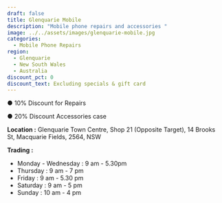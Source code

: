 ```yaml
---
draft: false
title: Glenquarie Mobile
description: "Mobile phone repairs and accessories "
image: ../../assets/images/glenquarie-mobile.jpg
categories:
  - Mobile Phone Repairs
region:
  - Glenquarie
  - New South Wales
  - Australia
discount_pct: 0
discount_text: Excluding specials & gift card
---
```

● 10% Discount for Repairs

● 20% Discount Accessories case

**Location :** Glenquarie Town Centre, Shop 21 (Opposite Target), 14 Brooks St, Macquarie Fields, 2564, NSW

**Trading :**

* Monday - Wednesday : 9 am - 5.30pm
* Thursday : 9 am - 7 pm
* Friday : 9 am - 5.30 pm
* Saturday : 9 am - 5 pm
* Sunday : 10 am - 4 pm
